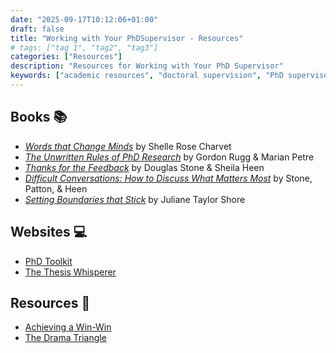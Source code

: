 ```yaml
---
date: "2025-09-17T10:12:06+01:00"
draft: false
title: "Working with Your PhDSupervisor - Resources"
# tags: ["tag 1", "tag2", "tag3"]
categories: ["Resources"]
description: "Resources for Working with Your PhD Supervisor"
keywords: ["academic resources", "doctoral supervision", "PhD supervisor"]
---
```


## Books 📚

- [_Words that Change Minds_](https://uk.bookshop.org/a/2760/9781733670302) by Shelle Rose Charvet
- [_The Unwritten Rules of PhD Research_](https://uk.bookshop.org/a/2760/9780335262120) by Gordon Rugg & Marian Petre
- [_Thanks for the Feedback_](https://uk.bookshop.org/a/2760/9780670922635) by Douglas Stone & Sheila Heen
- [_Difficult Conversations: How to Discuss What Matters Most_](https://uk.bookshop.org/a/2760/9780670921348) by Stone, Patton, & Heen
- [_Setting Boundaries that Stick_](https://uk.bookshop.org/a/2760/9781648481291) by Juliane Taylor Shore

## Websites 💻

- [PhD Toolkit](https://www.ithinkwell.com.au/resources/PhDToolkit)
- [The Thesis Whisperer](https://www.thethesiswhisperer.com)

## Resources 🧭

- [Achieving a Win-Win](../achieving-a-win-win/)
- [The Drama Triangle](../the-drama-triangle/)